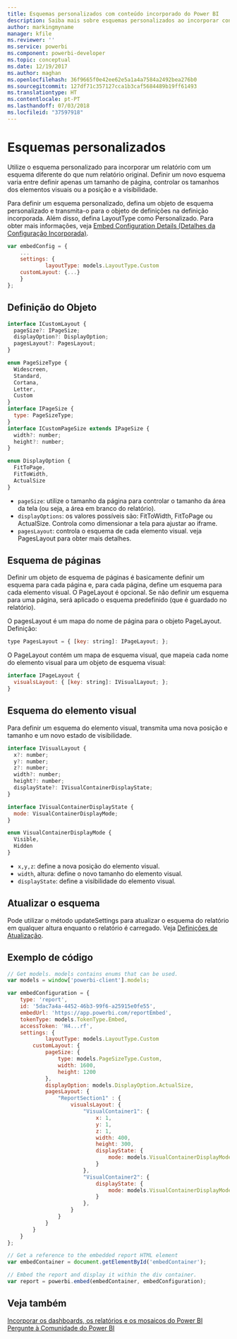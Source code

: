 ```yaml
---
title: Esquemas personalizados com conteúdo incorporado do Power BI
description: Saiba mais sobre esquemas personalizados ao incorporar conteúdo do Power BI na sua aplicação.
author: markingmyname
manager: kfile
ms.reviewer: ''
ms.service: powerbi
ms.component: powerbi-developer
ms.topic: conceptual
ms.date: 12/19/2017
ms.author: maghan
ms.openlocfilehash: 36f9665f0e42ee62e5a1a4a7584a2492bea276b0
ms.sourcegitcommit: 127df71c357127cca1b3caf5684489b19ff61493
ms.translationtype: HT
ms.contentlocale: pt-PT
ms.lasthandoff: 07/03/2018
ms.locfileid: "37597918"
---
```

# <a name="custom-layouts"></a>Esquemas personalizados


Utilize o esquema personalizado para incorporar um relatório com um esquema diferente do que num relatório original. Definir um novo esquema varia entre definir apenas um tamanho de página, controlar os tamanhos dos elementos visuais ou a posição e a visibilidade.

Para definir um esquema personalizado, defina um objeto de esquema personalizado e transmita-o para o objeto de definições na definição incorporada. Além disso, defina LayoutType como Personalizado. Para obter mais informações, veja [Embed Configuration Details (Detalhes da Configuração Incorporada)](https://github.com/Microsoft/PowerBI-JavaScript/wiki/Embed-Configuration-Details).

```javascript
var embedConfig = {
    ...
    settings: {
            layoutType: models.LayoutType.Custom
    customLayout: {...}
    }
};
```

## <a name="object-definition"></a>Definição do Objeto

```javascript
interface ICustomLayout {
  pageSize?: IPageSize;
  displayOption?: DisplayOption;
  pagesLayout?: PagesLayout;
}

enum PageSizeType {
  Widescreen,
  Standard,
  Cortana,
  Letter,
  Custom
}
interface IPageSize {
  type: PageSizeType;
}
interface ICustomPageSize extends IPageSize {
  width?: number;
  height?: number;
}

enum DisplayOption {
  FitToPage,
  FitToWidth,
  ActualSize
}
```

- `pageSize`: utilize o tamanho da página para controlar o tamanho da área da tela (ou seja, a área em branco do relatório).
- `displayOptions`: os valores possíveis são: FitToWidth, FitToPage ou ActualSize. Controla como dimensionar a tela para ajustar ao iframe.
- `pagesLayout`: controla o esquema de cada elemento visual. veja PagesLayout para obter mais detalhes.

## <a name="pages-layout"></a>Esquema de páginas

Definir um objeto de esquema de páginas é basicamente definir um esquema para cada página e, para cada página, define um esquema para cada elemento visual.
O PageLayout é opcional. Se não definir um esquema para uma página, será aplicado o esquema predefinido (que é guardado no relatório).

O pagesLayout é um mapa do nome de página para o objeto PageLayout. Definição:

```javascript
type PagesLayout = { [key: string]: IPageLayout; };
```

O PageLayout contém um mapa de esquema visual, que mapeia cada nome do elemento visual para um objeto de esquema visual:

```javascript
interface IPageLayout {
  visualsLayout: { [key: string]: IVisualLayout; };
}
```

## <a name="visual-layout"></a>Esquema do elemento visual

Para definir um esquema do elemento visual, transmita uma nova posição e tamanho e um novo estado de visibilidade.

```javascript
interface IVisualLayout {
  x?: number;
  y?: number;
  z?: number;
  width?: number;
  height?: number;
  displayState?: IVisualContainerDisplayState;
}

interface IVisualContainerDisplayState {
  mode: VisualContainerDisplayMode;
}

enum VisualContainerDisplayMode {
  Visible,
  Hidden
}
```

- `x,y,z`: define a nova posição do elemento visual.
- `width`, altura: define o novo tamanho do elemento visual.
- `displayState`: define a visibilidade do elemento visual.


## <a name="update-layout"></a>Atualizar o esquema

Pode utilizar o método updateSettings para atualizar o esquema do relatório em qualquer altura enquanto o relatório é carregado. Veja [Definições de Atualização](https://github.com/Microsoft/PowerBI-JavaScript/wiki/Update-Settings).

## <a name="code-example"></a>Exemplo de código

```javascript
// Get models. models contains enums that can be used.
var models = window['powerbi-client'].models;

var embedConfiguration = {
    type: 'report',
    id: '5dac7a4a-4452-46b3-99f6-a25915e0fe55',
    embedUrl: 'https://app.powerbi.com/reportEmbed',
    tokenType: models.TokenType.Embed,
    accessToken: 'H4...rf',
    settings: {
            layoutType: models.LayoutType.Custom
        customLayout: {
            pageSize: {
                type: models.PageSizeType.Custom,
                width: 1600,
                height: 1200
            },
            displayOption: models.DisplayOption.ActualSize,
            pagesLayout: {
                "ReportSection1" : {
                    visualsLayout: {
                        "VisualContainer1": {
                            x: 1,
                            y: 1,
                            z: 1,
                            width: 400,
                            height: 300,
                            displayState: {
                                mode: models.VisualContainerDisplayMode.Visible
                            }
                        },
                        "VisualContainer2": {
                            displayState: {
                                mode: models.VisualContainerDisplayMode.Hidden
                            }
                        },
                    }
                }
            }
        }
    }
};

// Get a reference to the embedded report HTML element
var embedContainer = document.getElementById('embedContainer');

// Embed the report and display it within the div container.
var report = powerbi.embed(embedContainer, embedConfiguration);
```


## <a name="see-also"></a>Veja também

[Incorporar os dashboards, os relatórios e os mosaicos do Power BI](embedding-content.md)   
[Pergunte à Comunidade do Power BI](https://community.powerbi.com/)

